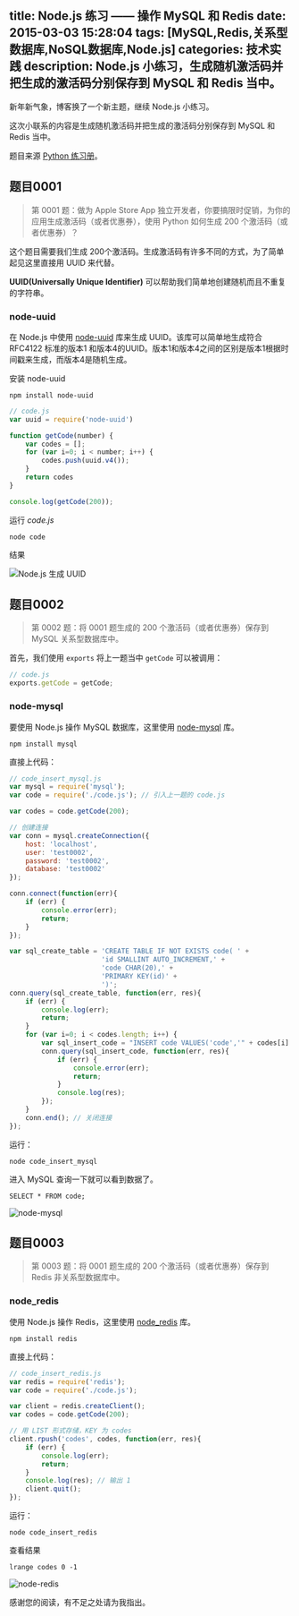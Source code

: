 title: Node.js 练习 —— 操作 MySQL 和 Redis
date: 2015-03-03 15:28:04
tags: [MySQL,Redis,关系型数据库,NoSQL数据库,Node.js]
categories: 技术实践
description: Node.js 小练习，生成随机激活码并把生成的激活码分别保存到 MySQL 和 Redis 当中。
---

新年新气象，博客换了一个新主题，继续 Node.js 小练习。

这次小联系的内容是生成随机激活码并把生成的激活码分别保存到 MySQL 和 Redis 当中。

题目来源 [Python 练习册](https://github.com/Show-Me-the-Code/show-me-the-code)。

## 题目0001

> 第 0001 题：做为 Apple Store App 独立开发者，你要搞限时促销，为你的应用生成激活码（或者优惠券），使用 Python 如何生成 200 个激活码（或者优惠券）？

<!-- more -->

这个题目需要我们生成 200个激活码。生成激活码有许多不同的方式，为了简单起见这里直接用 UUID 来代替。

**UUID(Universally Unique Identifier)** 可以帮助我们简单地创建随机而且不重复的字符串。

### node-uuid

在 Node.js 中使用 [node-uuid](https://github.com/broofa/node-uuid) 库来生成 UUID。该库可以简单地生成符合 RFC4122 标准的版本1 和版本4的UUID。版本1和版本4之间的区别是版本1根据时间戳来生成，而版本4是随机生成。

安装 node-uuid
```
npm install node-uuid
```

```javascript
// code.js
var uuid = require('node-uuid')

function getCode(number) {
    var codes = [];
    for (var i=0; i < number; i++) {
        codes.push(uuid.v4());
    }
    return codes
}

console.log(getCode(200));
```

运行 *code.js*

```
node code
```

结果

![Node.js 生成 UUID](http://acwongblog.qiniudn.com/2015-03_node-uuid.PNG)

## 题目0002

> 第 0002 题：将 0001 题生成的 200 个激活码（或者优惠券）保存到 MySQL 关系型数据库中。

首先，我们使用 `exports` 将上一题当中 `getCode` 可以被调用：

```javascript
// code.js
exports.getCode = getCode;
```

### node-mysql

要使用 Node.js 操作 MySQL 数据库，这里使用 [node-mysql](https://github.com/felixge/node-mysql/) 库。

```
npm install mysql
```

直接上代码：

```javascript
// code_insert_mysql.js
var mysql = require('mysql');
var code = require('./code.js'); // 引入上一题的 code.js

var codes = code.getCode(200);

// 创建连接
var conn = mysql.createConnection({
    host: 'localhost',
    user: 'test0002',
    password: 'test0002',
    database: 'test0002'
});

conn.connect(function(err){
    if (err) {
        console.error(err);
        return;
    }
});

var sql_create_table = 'CREATE TABLE IF NOT EXISTS code( ' +
                       'id SMALLINT AUTO_INCREMENT,' +
                       'code CHAR(20),' +
                       'PRIMARY KEY(id)' +
                       ')';
conn.query(sql_create_table, function(err, res){
    if (err) {
        console.log(err);
        return;
    }
    for (var i=0; i < codes.length; i++) {
        var sql_insert_code = "INSERT code VALUES('code','" + codes[i] + "')";
        conn.query(sql_insert_code, function(err, res){
            if (err) {
                console.error(err);
                return;
            }
            console.log(res);
        });
    }
    conn.end(); // 关闭连接
});
```

运行：

```
node code_insert_mysql
```

进入 MySQL 查询一下就可以看到数据了。

```
SELECT * FROM code;
```

![node-mysql](http://acwongblog.qiniudn.com/2015-03_node-mysql.PNG)


## 题目0003

> 第 0003 题：将 0001 题生成的 200 个激活码（或者优惠券）保存到 Redis 非关系型数据库中。

### node_redis

使用 Node.js 操作 Redis，这里使用 [node_redis](https://github.com/mranney/node_redis) 库。

```
npm install redis
```

直接上代码：

```javascript
// code_insert_redis.js
var redis = require('redis');
var code = require('./code.js');

var client = redis.createClient();
var codes = code.getCode(200);

// 用 LIST 形式存储，KEY 为 codes
client.rpush('codes', codes, function(err, res){
    if (err) {
        console.log(err);
        return;
    }
    console.log(res); // 输出 1
    client.quit();
});
```

运行：

```
node code_insert_redis
```

查看结果

```
lrange codes 0 -1
```

![node-redis](http://acwongblog.qiniudn.com/2015-03_node-redis.PNG)

感谢您的阅读，有不足之处请为我指出。